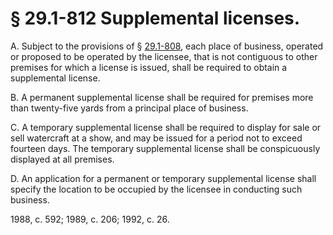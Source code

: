# § 29.1-812 Supplemental licenses.

<p>A. Subject to the provisions of § <a href='http://law.lis.virginia.gov/vacode/29.1-808/'>29.1-808</a>, each place of business, operated or proposed to be operated by the licensee, that is not contiguous to other premises for which a license is issued, shall be required to obtain a supplemental license.</p><p>B. A permanent supplemental license shall be required for premises more than twenty-five yards from a principal place of business.</p><p>C. A temporary supplemental license shall be required to display for sale or sell watercraft at a show, and may be issued for a period not to exceed fourteen days. The temporary supplemental license shall be conspicuously displayed at all premises.</p><p>D. An application for a permanent or temporary supplemental license shall specify the location to be occupied by the licensee in conducting such business.</p><p>1988, c. 592; 1989, c. 206; 1992, c. 26.</p>